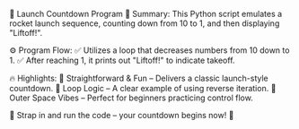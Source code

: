 🚀 Launch Countdown Program
📌 Summary:
This Python script emulates a rocket launch sequence, counting down from 10 to 1, and then displaying "Liftoff!".

⚙️ Program Flow:
✅ Utilizes a loop that decreases numbers from 10 down to 1.
✅ After reaching 1, it prints out "Liftoff!" to indicate takeoff.

🔥 Highlights:
🔹 Straightforward & Fun – Delivers a classic launch-style countdown.
🔹 Loop Logic – A clear example of using reverse iteration.
🔹 Outer Space Vibes – Perfect for beginners practicing control flow.

🚀 Strap in and run the code – your countdown begins now! 🌌

